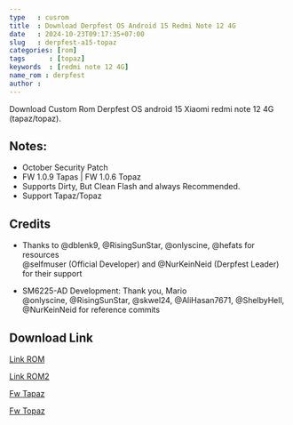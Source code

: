 ```yaml
---
type   : cusrom
title  : Download Derpfest OS Android 15 Redmi Note 12 4G
date   : 2024-10-23T09:17:35+07:00
slug   : derpfest-a15-topaz
categories: [rom]
tags      : [topaz]
keywords  : [redmi note 12 4G]
name_rom : derpfest
author :
---
```


Download Custom Rom Derpfest OS android 15 Xiaomi redmi note 12 4G (tapaz/topaz).


## Notes:
- October Security Patch
- FW 1.0.9 Tapas | FW 1.0.6 Topaz
- Supports Dirty, But Clean Flash and always Recommended.
- Support Tapaz/Topaz

## Credits
- Thanks to @dblenk9, @RisingSunStar, @onlyscine, @hefats for resources  
@selfmuser (Official Developer) and @NurKeinNeid (Derpfest Leader) for their support  

- SM6225-AD Development: Thank you, Mario  
@onlyscine, @RisingSunStar, @skwel24, @AliHasan7671, @ShelbyHell, @NurKeinNeid for reference commits



## Download Link
[Link ROM](https://pixeldrain.com/u/QWqMGjwp)

[Link ROM2 ](https://t.me/lseythingarchives/315)

[Fw Tapaz](https://t.me/lseythingarchives/44)

[Fw Topaz](https://t.me/lseythingarchives/43)


